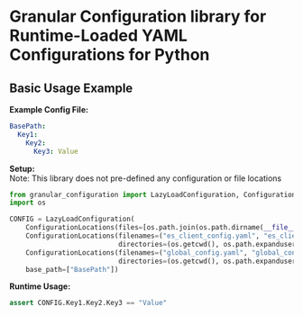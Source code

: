 # Granular Configuration library for Runtime-Loaded YAML Configurations for Python

## Basic Usage Example

**Example Config File:**
```yaml
BasePath:
  Key1:
    Key2:
      Key3: Value
```

**Setup:**
<br>Note: This library does not pre-defined any configuration or file locations
```python
from granular_configuration import LazyLoadConfiguration, ConfigurationLocations
import os

CONFIG = LazyLoadConfiguration(
    ConfigurationLocations(files=[os.path.join(os.path.dirname(__file__), "es_config.yaml")]),
    ConfigurationLocations(filenames=("es_client_config.yaml", "es_client_config.yml"),
                           directories=(os.getcwd(), os.path.expanduser("~/.granular/"))),
    ConfigurationLocations(filenames=("global_config.yaml", "global_config.yml"),
                           directories=(os.getcwd(), os.path.expanduser("~/.granular/"))),
    base_path=["BasePath"])
```

**Runtime Usage:**
```python
assert CONFIG.Key1.Key2.Key3 == "Value"
```
